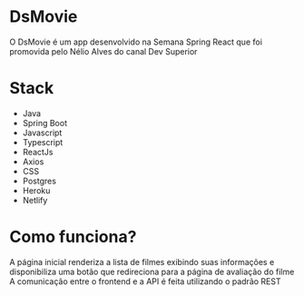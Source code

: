 # DsMovie
O DsMovie é um app desenvolvido na Semana Spring React que foi promovida pelo Nélio Alves do canal Dev Superior

# Stack
- Java
- Spring Boot
- Javascript
- Typescript
- ReactJs
- Axios
- CSS
- Postgres
- Heroku
- Netlify

# Como funciona?
A página inicial renderiza a lista de filmes exibindo suas informações e disponibiliza uma botão que redireciona para a página de avaliação do filme<br>
A comunicação entre o frontend e a API é feita utilizando o padrão REST